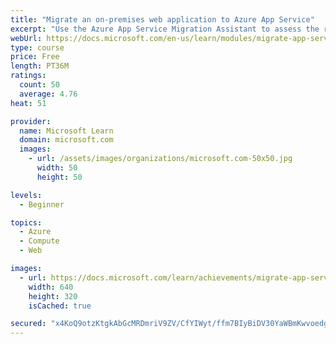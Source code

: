 ```yaml
---
title: "Migrate an on-premises web application to Azure App Service"
excerpt: "Use the Azure App Service Migration Assistant to assess the readiness of a web app to be deployed on App Service, and perform the migration."
webUrl: https://docs.microsoft.com/en-us/learn/modules/migrate-app-service-migration-assistant/
type: course
price: Free
length: PT36M
ratings:
  count: 50
  average: 4.76
heat: 51

provider:
  name: Microsoft Learn
  domain: microsoft.com
  images:
    - url: /assets/images/organizations/microsoft.com-50x50.jpg
      width: 50
      height: 50

levels:
  - Beginner

topics:
  - Azure
  - Compute
  - Web

images:
  - url: https://docs.microsoft.com/learn/achievements/migrate-app-service-migration-assistant-social.png
    width: 640
    height: 320
    isCached: true

secured: "x4KoQ9otzKtgkAbGcMRDmriV9ZV/CfYIWyt/ffm7BIyBiDV30YaWBmKwvoedgW3PcyiR8emkwdJ4yjj+RCrnecM7/rNpLcVCABol262imXBJEYR3WeDX8HgtPCqsSVTPqTtH8Gk9tDCg0abNwqfZ0tg/Tb54m2JjRsnxaaWR4NJMXndLDXMd33Wo6yqQrKPTPj/QWtXHsxvm4w6YVuaTh/u5BS31nyouSg63M23tQmayHAFoH304saJUGgG2uVMfZnIAvN4xaCscZR5UptrMyXHjByc8rakSPFDSmaqyl54IjXdWy0BvguHnkOpPVnW+QSjPogohllFueW3GiVSyGavzoGGuD3pzzOHIwWneZqwDkyL+kUYciYoKKjTFpVyj/FH/BPIxYUmeuO2bER8MRViNCcSyB6ocLNyPtL+NbJk=;OOAzIyF463H1vwUy/F5NJw=="
---
```



